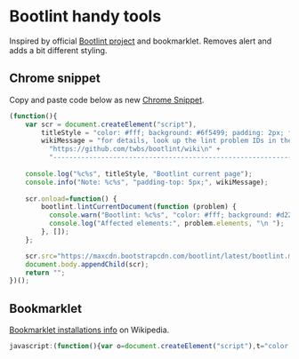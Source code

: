 # Bootlint handy tools

Inspired by official [Bootlint project](https://github.com/twbs/bootlint) and bookmarklet.
Removes alert and adds a bit different styling.

## Chrome snippet

Copy and paste code below as new [Chrome Snippet](https://developer.chrome.com/devtools/docs/authoring-development-workflow#snippets).

```javascript
(function(){
    var scr = document.createElement("script"),
        titleStyle = "color: #fff; background: #6f5499; padding: 2px; font-size: 12px; margin: 5px 0;",
        wikiMessage = "for details, look up the lint problem IDs in the Bootlint wiki: " + 
          "https://github.com/twbs/bootlint/wiki\n" +
          "--------------------------------------------------------------------------------";
    
    console.log("%c%s", titleStyle, "Bootlint current page");
    console.info("Note: %c%s", "padding-top: 5px;", wikiMessage);
    
    scr.onload=function() {
        bootlint.lintCurrentDocument(function (problem) {
          console.warn("Bootlint: %c%s", "color: #fff; background: #d22;", problem.id, problem.message);
          console.log("Affected elements:", problem.elements, "\n ");
        }, []);
    };

    scr.src="https://maxcdn.bootstrapcdn.com/bootlint/latest/bootlint.min.js";
    document.body.appendChild(scr);
    return "";
})();
```

## Bookmarklet

[Bookmarklet installations info](https://en.wikipedia.org/wiki/Bookmarklet#Installation) on Wikipedia.

```javascript
javascript:(function(){var o=document.createElement("script"),t="color: #fff; background: #6f5499; padding: 2px; font-size: 12px; margin: 5px 0;",n="for details, look up the lint problem IDs in the Bootlint wiki: https://github.com/twbs/bootlint/wiki\n--------------------------------------------------------------------------------";console.log("%c%s",t,"Bootlint current page"),console.info("Note: %c%s","padding-top: 5px;",n),o.onload=function(){bootlint.lintCurrentDocument(function(o){console.warn("Bootlint: %c%s","color: #fff; background: #d22;",o.id,o.message),console.log("Affected elements:",o.elements,"\n ")},[])},o.src="https://maxcdn.bootstrapcdn.com/bootlint/latest/bootlint.min.js",document.body.appendChild(o)})();
```